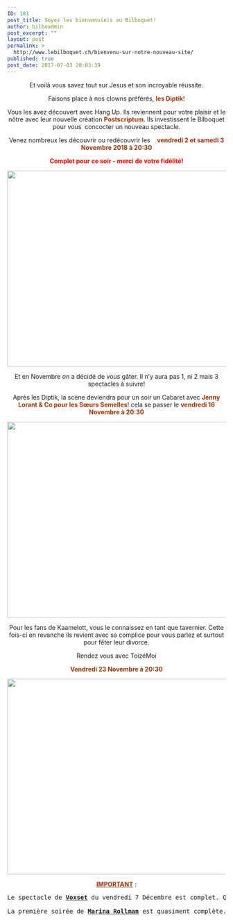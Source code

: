 ```yaml
---
ID: 181
post_title: Soyez les bienvenu(e)s au Bilboquet!
author: bilboadmin
post_excerpt: ""
layout: post
permalink: >
  http://www.lebilboquet.ch/bienvenu-sur-notre-nouveau-site/
published: true
post_date: 2017-07-03 20:03:39
---
```

<p style="text-align: center;">Et voilà vous savez tout sur Jesus et son incroyable réussite.</p>
<p style="text-align: center;">Faisons place à nos clowns préférés, <strong><span style="color: #993300;">les Diptik</span></strong>!</p>
<p style="text-align: center;">Vous les avez découvert avec Hang Up. Ils reviennent pour votre plaisir et le nôtre avec leur nouvelle création <span style="color: #993300;"><b>Postscriptum</b></span>. Ils investissent le Bilboquet pour vous  concocter un nouveau spectacle.</p>
<p style="text-align: center;">Venez nombreux les découvrir ou redécouvrir les    <span style="color: #993300;"><b>vendredi 2 et samedi 3 Novembre 2018 à 20:30</b></span></p>
<p style="text-align: center;"><span style="color: #ff0000;"><strong>Complet pour ce soir - merci de votre fidélité!</strong></span></p>
<p style="text-align: center;"><img class="aligncenter wp-image-1067 size-full" src="http://www.lebilboquet.ch/wp-content/uploads/2018/06/Page4-1.jpg" alt="" width="1279" height="452" /></p>
<p style="text-align: center;">Et en Novembre on a décidé de vous gâter. Il n’y aura pas 1, ni 2 mais 3 spectacles à suivre!</p>
<p style="text-align: center;">Après les Diptik, la scène deviendra pour un soir un Cabaret avec <span style="color: #993300;"><b>Jenny Lorant &amp; Co pour les Sœurs Semelles</b></span>! cela se passer le <span style="color: #993300;"><b>vendredi 16 Novembre à 20:30</b></span></p>
<p style="text-align: center;"><img class="aligncenter wp-image-1068 size-full" src="http://www.lebilboquet.ch/wp-content/uploads/2018/06/Page5-1.jpg" alt="" width="1279" height="452" /></p>
<p style="text-align: center;">Pour les fans de Kaamelott, vous le connaissez en tant que tavernier. Cette fois-ci en revanche ils revient avec sa complice pour vous parlez et surtout pour fêter leur divorce.</p>
<p style="text-align: center;">Rendez vous avec ToizéMoi</p>
<p style="text-align: center;"><span style="color: #993300;"><b>Vendredi 23 Novembre à 20:30</b></span></p>
<img class="aligncenter wp-image-1069 size-full" src="http://www.lebilboquet.ch/wp-content/uploads/2018/06/Page6-1.jpg" alt="" width="1279" height="451" />
<p style="text-align: center;"><span style="color: #993300;"><b><u>IMPORTANT</u></b></span> :</p>

<pre>Le spectacle de <b><u>Voxset</u></b> du vendredi 7 Décembre est complet. Qu’a cela ne tienne, nous vous proposons une <b><u>soirée supplémentaire, le samedi 8 Décembre à 21:00</u></b>.

La première soirée de <b><u>Marina Rollman</u></b> est quasiment complète. Comme pour Voxset, votre Bilbouet vous propose une soirée supplémentaire <b><u>le samedi 16 Mars 2018 à 20:30</u></b>.</pre>
&nbsp;